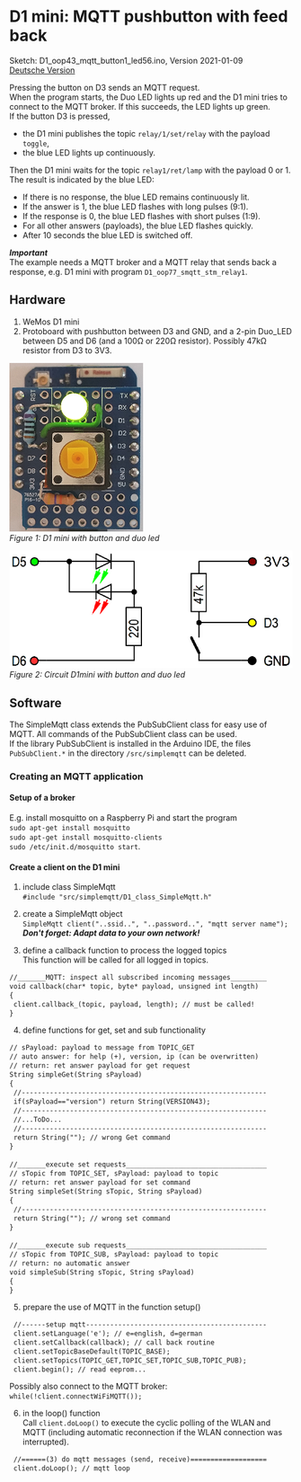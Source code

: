 # D1 mini: MQTT pushbutton with feed back
Sketch: D1_oop43_mqtt_button1_led56.ino, Version 2021-01-09   
[Deutsche Version](./LIESMICH.md "Deutsche Version")   

Pressing the button on D3 sends an MQTT request.   
When the program starts, the Duo LED lights up red and the D1 mini tries to connect to the MQTT broker. If this succeeds, the LED lights up green.   
If the button D3 is pressed,    
* the D1 mini publishes the topic `relay/1/set/relay` with the payload `toggle`,   
* the blue LED lights up continuously.   

Then the D1 mini waits for the topic `relay1/ret/lamp` with the payload 0 or 1. The result is indicated by the blue LED:   
* If there is no response, the blue LED remains continuously lit.   
* If the answer is 1, the blue LED flashes with long pulses (9:1).   
* If the response is 0, the blue LED flashes with short pulses (1:9).   
* For all other answers (payloads), the blue LED flashes quickly.
* After 10 seconds the blue LED is switched off.   

__*Important*__   
The example needs a MQTT broker and a MQTT relay that sends back a response, e.g. D1 mini with program `D1_oop77_smqtt_stm_relay1`.   

## Hardware 
1. WeMos D1 mini
2. Protoboard with pushbutton between D3 and GND, and a 2-pin Duo_LED between D5 and D6 (and a 100&#8486; or 220&#8486; resistor). Possibly 47k&#8486; resistor from D3 to 3V3.   

![D1 button duo-led](./images/D1_oop43_button3_led56.png "D1mini with button and duo led")   
_Figure 1: D1 mini with button and duo led_ 

![D1 circuit button duo-led](./images/D1_oop43_button3_led56_circuit.png "circuit D1mini with button and duo led")   
_Figure 2: Circuit D1mini with button and duo led_ 

## Software
The SimpleMqtt class extends the PubSubClient class for easy use of MQTT. All commands of the PubSubClient class can be used.   
If the library PubSubClient is installed in the Arduino IDE, the files `PubSubClient.*` in the directory `/src/simplemqtt` can be deleted.

### Creating an MQTT application
#### Setup of a broker  
E.g. install mosquitto on a Raspberry Pi and start the program     
`sudo apt-get install mosquitto`   
`sudo apt-get install mosquitto-clients`   
`sudo /etc/init.d/mosquitto start`.   

#### Create a client on the D1 mini
1. include class SimpleMqtt   
  `#include "src/simplemqtt/D1_class_SimpleMqtt.h"`   

2. create a SimpleMqtt object   
  `SimpleMqtt client("..ssid..", "..password..", "mqtt server name");`  
__*Don't forget: Adapt data to your own network!*__   

3. define a callback function to process the logged topics   
This function will be called for all logged in topics.   
```
//_______MQTT: inspect all subscribed incoming messages_________
void callback(char* topic, byte* payload, unsigned int length)
{
 client.callback_(topic, payload, length); // must be called!
}
```   

4. define functions for get, set and sub functionality
```
// sPayload: payload to message from TOPIC_GET
// auto answer: for help (+), version, ip (can be overwritten)
// return: ret answer payload for get request
String simpleGet(String sPayload)
{
 //-------------------------------------------------------------
 if(sPayload=="version") return String(VERSION43);
 //-------------------------------------------------------------
 //...ToDo...
 //-------------------------------------------------------------
 return String(""); // wrong Get command
}

//_______execute set requests___________________________________
// sTopic from TOPIC_SET, sPayload: payload to topic
// return: ret answer payload for set command
String simpleSet(String sTopic, String sPayload)
{
 //-------------------------------------------------------------
 return String(""); // wrong set command
}

//_______execute sub requests___________________________________
// sTopic from TOPIC_SUB, sPayload: payload to topic
// return: no automatic answer
void simpleSub(String sTopic, String sPayload)
{
}
```   

5. prepare the use of MQTT in the function setup()   

```
 //------setup mqtt---------------------------------------------
 client.setLanguage('e'); // e=english, d=german
 client.setCallback(callback); // call back routine
 client.setTopicBaseDefault(TOPIC_BASE);
 client.setTopics(TOPIC_GET,TOPIC_SET,TOPIC_SUB,TOPIC_PUB);
 client.begin(); // read eeprom...
```
   Possibly also connect to the MQTT broker: ` while(!client.connectWiFiMQTT());`
  
6. in the loop() function  
Call `client.doLoop()` to execute the cyclic polling of the WLAN and MQTT (including automatic reconnection if the WLAN connection was interrupted).   
```
 //======(3) do mqtt messages (send, receive)===================
 client.doLoop(); // mqtt loop
```
